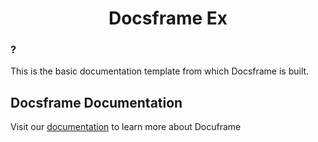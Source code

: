<h1 align="center">
Docsframe Ex
</h1>



### ?

This is the basic documentation template from which Docsframe is built.

## Docsframe Documentation

Visit our [documentation](https://docsframe.work/docs) to learn more about Docuframe